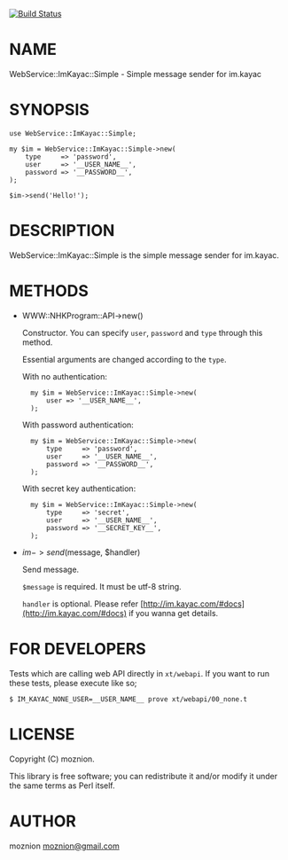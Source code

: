 [![Build Status](https://travis-ci.org/moznion/WebService-ImKayac-Simple.png?branch=master)](https://travis-ci.org/moznion/WebService-ImKayac-Simple)
# NAME

WebService::ImKayac::Simple - Simple message sender for im.kayac

# SYNOPSIS

    use WebService::ImKayac::Simple;

    my $im = WebService::ImKayac::Simple->new(
        type     => 'password',
        user     => '__USER_NAME__',
        password => '__PASSWORD__',
    );

    $im->send('Hello!');

# DESCRIPTION

WebService::ImKayac::Simple is the simple message sender for im.kayac.

# METHODS

- WWW::NHKProgram::API->new()

    Constructor. You can specify `user`, `password` and `type` through this method.

    Essential arguments are changed according to the `type`.

    With no authentication:

        my $im = WebService::ImKayac::Simple->new(
            user => '__USER_NAME__',
        );

    With password authentication:

        my $im = WebService::ImKayac::Simple->new(
            type     => 'password',
            user     => '__USER_NAME__',
            password => '__PASSWORD__',
        );

    With secret key authentication:

        my $im = WebService::ImKayac::Simple->new(
            type     => 'secret',
            user     => '__USER_NAME__',
            password => '__SECRET_KEY__',
        );

- $im->send($message, $handler)

    Send message.

    `$message` is required. It must be utf-8 string.

    `handler` is optional. Please refer [http://im.kayac.com/#docs](http://im.kayac.com/#docs) if you wanna get details.

# FOR DEVELOPERS

Tests which are calling web API directly in `xt/webapi`. If you want to run these tests, please execute like so;

    $ IM_KAYAC_NONE_USER=__USER_NAME__ prove xt/webapi/00_none.t

# LICENSE

Copyright (C) moznion.

This library is free software; you can redistribute it and/or modify
it under the same terms as Perl itself.

# AUTHOR

moznion <moznion@gmail.com>
